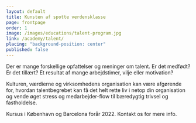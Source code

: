 ```yaml
---
layout: default
title: Kunsten af spotte verdensklasse
page: frontpage
order: 1
image: /images/educations/talent-program.jpg
link: /academy/talent/
placing: "background-position: center"
published: false
---
```


Der er mange forskellige opfattelser og meninger om talent. Er det medfødt? Er det tillært? Et resultat af mange arbejdstimer, vilje eller motivation?


Kulturen, værdierne og virksomhedens organisation kan være afgørende for, hvordan talentbegrebet kan få det helt rette liv i netop din organisation og vende øget stress og medarbejder-flow til bæredygtig trivsel og fastholdelse. 


Kursus i København og Barcelona forår 2022. Kontakt os for mere info.
